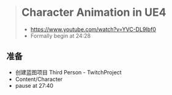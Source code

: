 > # Character Animation in UE4
> * https://www.youtube.com/watch?v=YVC-DL9Ibf0
> * Formally begin at 24:28

## 准备
* 创建蓝图项目 Third Person - TwitchProject
* Content/Character
* pause at 27:40

## 